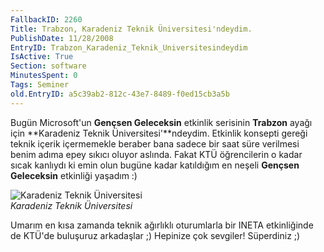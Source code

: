 ```yaml
---
FallbackID: 2260
Title: Trabzon, Karadeniz Teknik Üniversitesi'ndeydim.
PublishDate: 11/28/2008
EntryID: Trabzon_Karadeniz_Teknik_Universitesindeydim
IsActive: True
Section: software
MinutesSpent: 0
Tags: Seminer
old.EntryID: a5c39ab2-812c-43e7-8489-f0ed15cb3a5b
---
```

Bugün Microsoft'un **Gençsen Geleceksin** etkinlik serisinin **Trabzon**
ayağı için **Karadeniz Teknik Üniversitesi'**ndeydim. Etkinlik konsepti
gereği teknik içerik içermemekle beraber bana sadece bir saat süre
verilmesi benim adıma epey sıkıcı oluyor aslında. Fakat KTÜ öğrencilerin
o kadar sıcak kanlıydı ki emin olun bugüne kadar katıldığım en neşeli
**Gençsen Geleceksin** etkinliği yaşadım :)

![Karadeniz Teknik
Üniversitesi](http://cdn.daron.yondem.com/assets/2260/28112008_1.jpg)\
*Karadeniz Teknik Üniversitesi*

Umarım en kısa zamanda teknik ağırlıklı oturumlarla bir INETA
etkinliğinde de KTÜ'de buluşuruz arkadaşlar ;) Hepinize çok sevgiler!
Süperdiniz ;)


